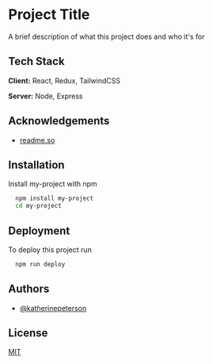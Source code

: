 
# Project Title

A brief description of what this project does and who it's for


## Tech Stack

**Client:** React, Redux, TailwindCSS

**Server:** Node, Express


## Acknowledgements

 - [readme.so](https://readme.so/)


## Installation

Install my-project with npm

```bash
  npm install my-project
  cd my-project
```
    
## Deployment

To deploy this project run

```bash
  npm run deploy
```


## Authors

- [@katherinepeterson](https://www.github.com/octokatherine)


## License

[MIT](https://choosealicense.com/licenses/mit/)

